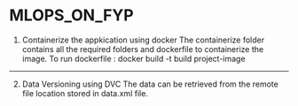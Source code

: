 # MLOPS_ON_FYP
1) Containerize the appkication using docker
The containerize folder contains all the required folders and dockerfile to containerize the image.
To run dockerfile : docker build -t build project-image
----------------------------------------------------------------------------------------------------------
2) Data Versioning using DVC
The data can be retrieved from the remote file location stored in data.xml file.
